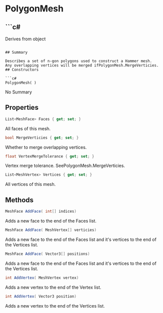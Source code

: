 # PolygonMesh

## ```c#
Derives from object
```

## Summary

Describes a set of n-gon polygons used to construct a Hammer mesh.
Any overlapping vertices will be merged ifPolygonMesh.MergeVerticies.
## Constructors

```c#
PolygonMesh( ) 
```
No Summary
## Properties

```c#
List<MeshFace> Faces { get; set; } 
```
All faces of this mesh.
```c#
bool MergeVerticies { get; set; } 
```
Whether to merge overlapping vertices.
```c#
float VertexMergeTolerance { get; set; } 
```
Vertex merge tolerance. SeePolygonMesh.MergeVerticies.
```c#
List<MeshVertex> Vertices { get; set; } 
```
All vertices of this mesh.
## Methods

```c#
MeshFace AddFace( int[] indices) 
```
Adds a new face to the end of the Faces list.
```c#
MeshFace AddFace( MeshVertex[] verticies) 
```
Adds a new face to the end of the Faces list and it's vertices to the end of the Vertices list.
```c#
MeshFace AddFace( Vector3[] positions) 
```
Adds a new face to the end of the Faces list and it's vertices to the end of the Vertices list.
```c#
int AddVertex( MeshVertex vertex) 
```
Adds a new vertex to the end of the Vertex list.
```c#
int AddVertex( Vector3 position) 
```
Adds a new vertex to the end of the Vertices list.
